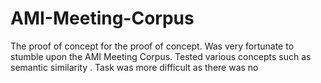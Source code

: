 # AMI-Meeting-Corpus
The proof of concept for the proof of concept. Was very fortunate to stumble upon the AMI Meeting Corpus. Tested various concepts such as semantic similarity . Task was more difficult as there was no 
